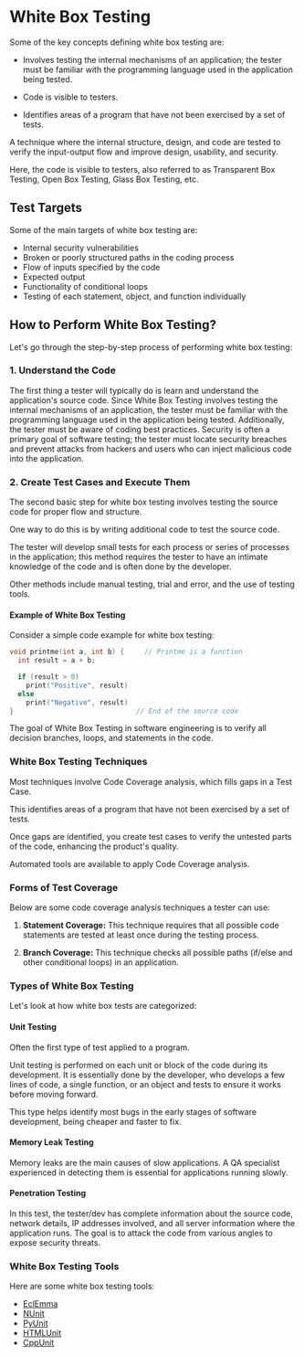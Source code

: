 # **White Box Testing**

Some of the key concepts defining white box testing are:

- Involves testing the internal mechanisms of an application; the tester must be familiar with the programming language used in the application being tested.

- Code is visible to testers.

- Identifies areas of a program that have not been exercised by a set of tests.

A technique where the internal structure, design, and code are tested to verify the input-output flow and improve design, usability, and security.

Here, the code is visible to testers, also referred to as Transparent Box Testing, Open Box Testing, Glass Box Testing, etc.

## Test Targets

Some of the main targets of white box testing are:

- Internal security vulnerabilities
- Broken or poorly structured paths in the coding process
- Flow of inputs specified by the code
- Expected output
- Functionality of conditional loops
- Testing of each statement, object, and function individually

## How to Perform White Box Testing?

Let's go through the step-by-step process of performing white box testing:

### 1. Understand the Code

The first thing a tester will typically do is learn and understand the application's source code.
Since White Box Testing involves testing the internal mechanisms of an application, the tester must be familiar with the programming language used in the application being tested.
Additionally, the tester must be aware of coding best practices.
Security is often a primary goal of software testing; the tester must locate security breaches and prevent attacks from hackers and users who can inject malicious code into the application.

### 2. Create Test Cases and Execute Them

The second basic step for white box testing involves testing the source code for proper flow and structure.

One way to do this is by writing additional code to test the source code.

The tester will develop small tests for each process or series of processes in the application; this method requires the tester to have an intimate knowledge of the code and is often done by the developer.

Other methods include manual testing, trial and error, and the use of testing tools.

#### Example of White Box Testing

Consider a simple code example for white box testing:

```c
void printme(int a, int b) {     // Printme is a function
  int result = a + b;

  if (result > 0)
    print("Positive", result)
  else
    print("Negative", result)
}                              // End of the source code
```

The goal of White Box Testing in software engineering is to verify all decision branches, loops, and statements in the code.

### White Box Testing Techniques

Most techniques involve Code Coverage analysis, which fills gaps in a Test Case.

This identifies areas of a program that have not been exercised by a set of tests.

Once gaps are identified, you create test cases to verify the untested parts of the code, enhancing the product's quality.

Automated tools are available to apply Code Coverage analysis.

### Forms of Test Coverage

Below are some code coverage analysis techniques a tester can use:

1. **Statement Coverage:** This technique requires that all possible code statements are tested at least once during the testing process.

2. **Branch Coverage:** This technique checks all possible paths (if/else and other conditional loops) in an application.

### Types of White Box Testing

Let's look at how white box tests are categorized:

#### **Unit Testing**

Often the first type of test applied to a program.

Unit testing is performed on each unit or block of the code during its development. It is essentially done by the developer, who develops a few lines of code, a single function, or an object and tests to ensure it works before moving forward.

This type helps identify most bugs in the early stages of software development, being cheaper and faster to fix.

#### **Memory Leak Testing**

Memory leaks are the main causes of slow applications. A QA specialist experienced in detecting them is essential for applications running slowly.

#### **Penetration Testing**

In this test, the tester/dev has complete information about the source code, network details, IP addresses involved, and all server information where the application runs.
The goal is to attack the code from various angles to expose security threats.

### White Box Testing Tools

Here are some white box testing tools:

- [EclEmma](https://www.eclemma.org/download.html)
- [NUnit](http://nunit.org/)
- [PyUnit](https://www.guru99.com/python-unit-testing-guide.html)
- [HTMLUnit](http://htmlunit.sourceforge.net/)
- [CppUnit](https://sourceforge.net/projects/cppunit/)
